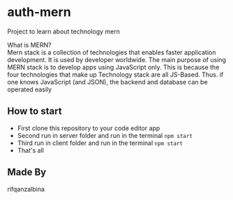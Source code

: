 # auth-mern
Project to learn about technology mern 

What is MERN? 
<br>
Mern stack is a collection of technologies that enables faster application development. It is used by developer worldwide. The main purpose of using MERN stack is to develop apps using JavaScript only. This is because the four technologies that make up Technology stack are all JS-Based. Thus. if one knows JavaScript (and JSON), the backend and database can be operated easily

## How to start
- First clone this repository to your code editor app
- Second run in server folder and run in the terminal `npm start`
- Third run in client folder  and run in the terminal `npm start`
- That's all

## Made By
rifqanzalbina
